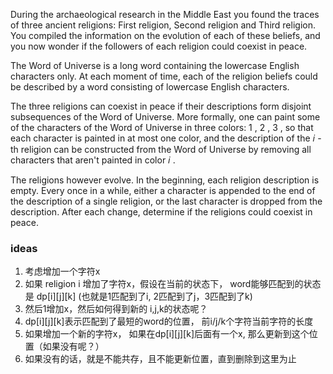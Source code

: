 During the archaeological research in the Middle East you found the traces of three ancient religions: First religion, Second religion and Third religion. You compiled the information on the evolution of each of these beliefs, and you now wonder if the followers of each religion could coexist in peace.

The Word of Universe is a long word containing the lowercase English characters only. At each moment of time, each of the religion beliefs could be described by a word consisting of lowercase English characters.

The three religions can coexist in peace if their descriptions form disjoint subsequences of the Word of Universe. More formally, one can paint some of the characters of the Word of Universe in three colors: 1
, 2
, 3
, so that each character is painted in at most one color, and the description of the 𝑖
-th religion can be constructed from the Word of Universe by removing all characters that aren't painted in color 𝑖
.

The religions however evolve. In the beginning, each religion description is empty. Every once in a while, either a character is appended to the end of the description of a single religion, or the last character is dropped from the description. After each change, determine if the religions could coexist in peace.



### ideas
1. 考虑增加一个字符x
2. 如果 religion i 增加了字符x，假设在当前的状态下， word能够匹配到的状态是 dp[i][j][k] (也就是1匹配到了i, 2匹配到了j，3匹配到了k)
3. 然后1增加x，然后如何得到新的 i,j,k的状态呢？
4. dp[i][j][k]表示匹配到了最短的word的位置， 前i/j/k个字符当前字符的长度
5. 如果增加一个新的字符x， 如果在dp[i][j][k]后面有一个x, 那么更新到这个位置（如果没有呢？）
6. 如果没有的话，就是不能共存，且不能更新位置，直到删除到这里为止